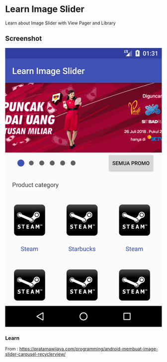 # Learn Image Slider
Learn about Image Slider with View Pager and Library

## Screenshot
![1](https://github.com/abdhilabs/LearnImageSlider/blob/master/ss.png)

### Learn 
From : 
https://pratamawijaya.com/programming/android-membuat-image-slider-carousel-recyclerview/
